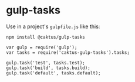# gulp-tasks

Use in a project's `gulpfile.js` like this:

```
npm install @caktus/gulp-tasks
```

```
var gulp = require('gulp');
var tasks = require('caktus-gulp-tasks').tasks;

gulp.task('test', tasks.test);
gulp.task('build', tasks.build);
gulp.task('default', tasks.default);
```
